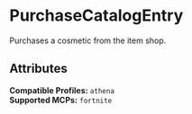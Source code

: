 # PurchaseCatalogEntry
Purchases a cosmetic from the item shop.

## Attributes
**Compatible Profiles:** `athena`  
**Supported MCPs:** `fortnite`
